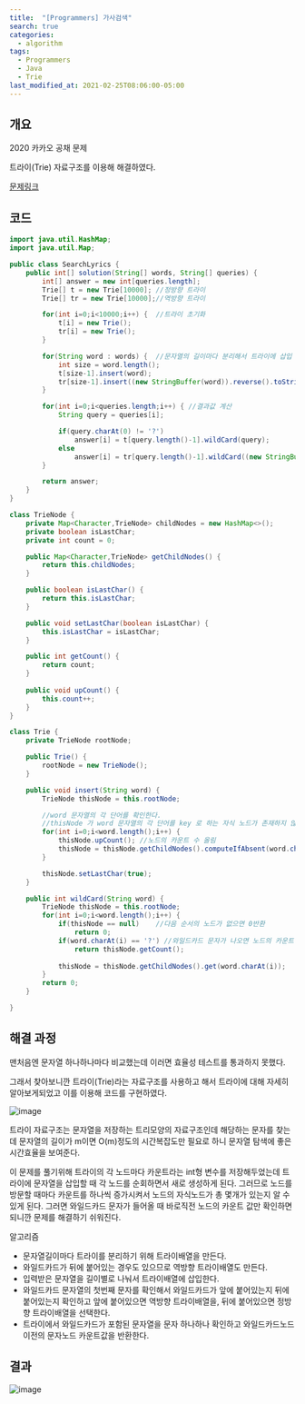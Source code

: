 ```yaml
---
title:  "[Programmers] 가사검색"
search: true
categories: 
  - algorithm
tags:
  - Programmers
  - Java
  - Trie
last_modified_at: 2021-02-25T08:06:00-05:00
---
```


## 개요

2020 카카오 공채 문제

트라이(Trie) 자료구조를 이용해 해결하였다.

[문제링크](https://programmers.co.kr/learn/courses/30/lessons/60060)


## 코드

```java
import java.util.HashMap;
import java.util.Map;

public class SearchLyrics {
    public int[] solution(String[] words, String[] queries) {
        int[] answer = new int[queries.length];
        Trie[] t = new Trie[10000]; //정방향 트라이
        Trie[] tr = new Trie[10000];//역방향 트라이

        for(int i=0;i<10000;i++) {  //트라이 초기화
            t[i] = new Trie();
            tr[i] = new Trie();
        }

        for(String word : words) {  //문자열의 길이마다 분리해서 트라이에 삽입
            int size = word.length();
            t[size-1].insert(word);
            tr[size-1].insert((new StringBuffer(word)).reverse().toString());
        }

        for(int i=0;i<queries.length;i++) { //결과값 계산
            String query = queries[i];

            if(query.charAt(0) != '?') 
                answer[i] = t[query.length()-1].wildCard(query);
            else 
                answer[i] = tr[query.length()-1].wildCard((new StringBuffer(query)).reverse().toString());
        }

        return answer;
    }
}

class TrieNode {
    private Map<Character,TrieNode> childNodes = new HashMap<>();
    private boolean isLastChar;
    private int count = 0;

    public Map<Character,TrieNode> getChildNodes() {
        return this.childNodes;
    }

    public boolean isLastChar() {
        return this.isLastChar;
    }

    public void setLastChar(boolean isLastChar) {
        this.isLastChar = isLastChar;
    }

    public int getCount() {
        return count;
    }
    
    public void upCount() {
        this.count++;
    }
}

class Trie {
    private TrieNode rootNode;

    public Trie() {
        rootNode = new TrieNode();
    }

    public void insert(String word) {
        TrieNode thisNode = this.rootNode;

        //word 문자열의 각 단어를 확인한다.
        //thisNode 가 word 문자열의 각 단어를 key 로 하는 자식 노드가 존재하지 않을 때만 자식 노드를 생성해준다.
        for(int i=0;i<word.length();i++) {
            thisNode.upCount(); //노드의 카운트 수 올림
            thisNode = thisNode.getChildNodes().computeIfAbsent(word.charAt(i), c -> new TrieNode());
        }

        thisNode.setLastChar(true);
    }

    public int wildCard(String word) {
        TrieNode thisNode = this.rootNode;
        for(int i=0;i<word.length();i++) {
            if(thisNode == null)    //다음 순서의 노드가 없으면 0반환
                return 0;
            if(word.charAt(i) == '?') //와일드카드 문자가 나오면 노드의 카운트 수를 반환
                return thisNode.getCount();
            
            thisNode = thisNode.getChildNodes().get(word.charAt(i));    //다음 순서의 노드로 이동 없으면 null이 됨
        }
        return 0;
    }

}
```


## 해결 과정

맨처음엔 문자열 하나하나마다 비교했는데 이러면 효율성 테스트를 통과하지 못했다.

그래서 찾아보니깐 트라이(Trie)라는 자료구조를 사용하고 해서 트라이에 대해 자세히 알아보게되었고 이를 이용해 코드를 구현하였다.

![image](https://user-images.githubusercontent.com/47655983/103194523-4bd70d80-4923-11eb-81d3-bb87b4db1f01.png)

트라이 자료구조는 문자열을 저장하는 트리모양의 자료구조인데 해당하는 문자를 찾는데 문자열의 길이가 m이면 O(m)정도의 시간복잡도만 필요로 하니 문자열 탐색에 좋은 시간효율을 보여준다.

이 문제를 풀기위해 트라이의 각 노드마다 카운트라는 int형 변수를 저장해두었는데 트라이에 문자열을 삽입할 때 각 노드를 순회하면서 새로 생성하게 된다. 그러므로 노드를 방문할 때마다 카운트를 하나씩 증가시켜서 노드의 자식노드가 총 몇개가 있는지 알 수 있게 된다. 그러면 와일드카드 문자가 들어올 때 바로직전 노드의 카운트 값만 확인하면 되니깐 문제를 해결하기 쉬워진다.

알고리즘
- 문자열길이마다 트라이를 분리하기 위해 트라이배열을 만든다.
- 와일드카드가 뒤에 붙어있는 경우도 있으므로 역방향 트라이배열도 만든다.
- 입력받은 문자열을 길이별로 나눠서 트라이배열에 삽입한다.
- 와일드카드 문자열의 첫번째 문자를 확인해서 와일드카드가 앞에 붙어있는지 뒤에 붙어있는지 확인하고 앞에 붙어있으면 역방향 트라이배열을, 뒤에 붙어있으면 정방향 트라이배열을 선택한다.
- 트라이에서 와일드카드가 포함된 문자열을 문자 하나하나 확인하고 와일드카드노드 이전의 문자노드 카운트값을 반환한다. 


## 결과

![image](https://user-images.githubusercontent.com/47655983/103195564-e0426f80-4925-11eb-9579-6cee80da99d1.png)